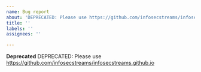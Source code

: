 ```yaml
---
name: Bug report
about: 'DEPRECATED: Please use https://github.com/infosecstreams/infosecstreams.github.io'
title: ''
labels: ''
assignees: ''

---
```


**Deprecated**
DEPRECATED: Please use https://github.com/infosecstreams/infosecstreams.github.io
